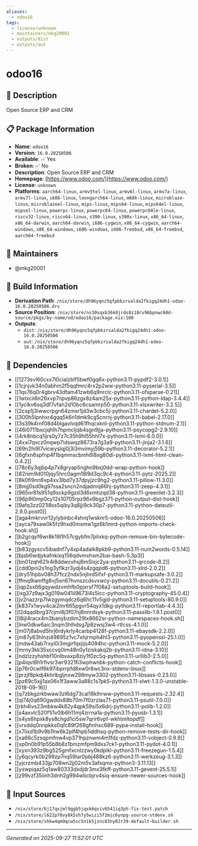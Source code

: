 ```yaml
---
aliases:
  - odoo16
tags:
  - license/unknown
  - maintainers/mkg20001
  - outputs/dist
  - outputs/out
---
```


# odoo16

## 📝 Description

Open Source ERP and CRM

## 📋 Package Information

- **Name**: `odoo16`
- **Version**: `16.0.20250506`
- **Available**: ✅ Yes
- **Broken**: ✅ No
- **Description**: Open Source ERP and CRM
- **Homepage**: [https://www.odoo.com/](https://www.odoo.com/)
- **License**: `unknown`
- **Platforms**: `aarch64-linux`, `armv5tel-linux`, `armv6l-linux`, `armv7a-linux`, `armv7l-linux`, `i686-linux`, `loongarch64-linux`, `m68k-linux`, `microblaze-linux`, `microblazeel-linux`, `mips-linux`, `mips64-linux`, `mips64el-linux`, `mipsel-linux`, `powerpc-linux`, `powerpc64-linux`, `powerpc64le-linux`, `riscv32-linux`, `riscv64-linux`, `s390-linux`, `s390x-linux`, `x86_64-linux`, `x86_64-darwin`, `aarch64-darwin`, `i686-cygwin`, `x86_64-cygwin`, `aarch64-windows`, `x86_64-windows`, `i686-windows`, `i686-freebsd`, `x86_64-freebsd`, `aarch64-freebsd`
## 👥 Maintainers

- @mkg20001


## 🔧 Build Information

- **Derivation Path**: `/nix/store/dh96yqnz5qfpbkzrsalda2fkigq24dh1-odoo-16.0.20250506.drv`
- **Source Position**: `/nix/store/ns30sqxb36k8jrds8z18rv96bpnwc60d-source/pkgs/by-name/od/odoo16/package.nix:100`
- **Outputs**:
  - `dist`:  `/nix/store/dh96yqnz5qfpbkzrsalda2fkigq24dh1-odoo-16.0.20250506`
  - `out`:  `/nix/store/dh96yqnz5qfpbkzrsalda2fkigq24dh1-odoo-16.0.20250506`

## 🔗 Dependencies

- [[1273svl60cxx7l0cialzblf5bwf0gq6x-python3.11-pypdf2-3.0.1]]
- [[1cjnjvk34n0abhm2f5qqfmrc4rx2p2ww-python3.11-pyserial-3.5]]
- [[1qs76q0r4gbrv43dfam41zwb6q9nrclc-python3.11-ofxparse-0.21]]
- [[1wlxcii6n26xvp7npvp86zgx8z4am25x-python3.11-python-ldap-3.4.4]]
- [[1yclkv6sq3df7vfah2d10bc6csamrp50-python3.11-xlsxwriter-3.2.5]]
- [[2csp1j3iwwcrpgn64zmsr1jd3w3cbc5j-python3.11-chardet-5.2.0]]
- [[300h5lpnhxr4gqq5k6n1dmk9cg5cnrnj-python3.11-babel-2.17.0]]
- [[3s39k4rnf08d4blgavlvqd61fhqcxknl-python3.11-python-stdnum-2.1]]
- [[46i0711bxcjqhlh7hpmcljqb4sgn9jja-python3.11-psycopg2-2.9.10]]
- [[4rk8nbcq1ijrs0y7z7c35h9hl55hhl7x-python3.11-lxml-6.0.0]]
- [[4xxi7qvcz0nqwp7idswqz8673ra7g3a9-python3.11-jinja2-3.1.6]]
- [[69n2hi9l7vicwyslqj0j3i3mvimyj59b-python3.11-decorator-5.2.1]]
- [[6gfxn6spfnp4f1bqmmscbmh6l8xg80di-python3.11-lxml-html-clean-0.4.2]]
- [[78c6y3qjbp4p7x8gryap5nghn9bxj0dd-wrap-python-hook]]
- [[82nim9d010jqy5hrc0agm18l9d3qc9c4-python3.11-pytz-2025.2]]
- [[8k0fi9nn6vp4xv3lbd7y37dpyjzc9hg2-python3.11-pillow-11.3.0]]
- [[8mjj0sd0kg97ssa2sncn2ndjadmq66hj-python3.11-zeep-4.3.1]]
- [[965nr81s951q9sckp9gzd3d6xmhzqd38-python3.11-greenlet-3.2.3]]
- [[96p9l0mp0cy12s10705rpz96x6bgz371-python-output-dist-hook]]
- [[9afq3zz021l8ss5qiby3q8jji9ck30p7-python3.11-python-dateutil-2.9.0.post0]]
- [[aga4mkrvvr12ylybinbc4shrq1wsknr5-odoo-16.0.20250506]]
- [[ayca79xaw0k5fz9hxd0msmw1gz6b1mrd-python-imports-check-hook.sh]]
- [[b2gcqyf6wr8k19l1h57cgybfm7plixkq-python-remove-bin-bytecode-hook]]
- [[b83zgyscv5ibadnf7y4xp4adalk8pkb9-python3.11-num2words-0.5.14]]
- [[bjsb6wdjykafnkixq156qdvmxhsm2bai-bash-5.3p3]]
- [[bn01zqh621r4i8ddwcvhsj6m5lxjc2ya-python3.11-qrcode-8.2]]
- [[cdd0pni2s1ng3yflkzr3ydj4s4zgqpd6-python3.11-xlrd-2.0.2]]
- [[dry51hpbv08h37fcz2ndx5njhrd5ifxf-python3.11-markupsafe-3.0.2]]
- [[ffmq9iamffg8vj5sn67hvnszcdsvxwcy-python3.11-docutils-0.21.2]]
- [[iqp2sx66gqywdzvmhfb0pjxrsf7f08a2-setuptools-build-hook]]
- [[ixg37z9ajx3g019w041ii9673l4s5icc-python3.11-cryptography-45.0.4]]
- [[jv2nazzrp7lwzgymqdcz6q6hc11v5gjd-python3.11-setuptools-80.9.0]]
- [[k837x1wyv4cai2mr665pgvr54qyx1dkg-python3.11-reportlab-4.4.3]]
- [[l2dqqdibrg37cjmi8j3f07nj6nnrdsyk-python3.11-passlib-1.9.1.post0]]
- [[l8ijl4racx4m3banybzdim29lx8662sr-python-namespaces-hook.sh]]
- [[lnw0dkw6aic3nqm3hlhdsg7p8zwsj3w4-rtlcss-4.1.0]]
- [[m07j8abvd5hrj6rdykrly4carbp4128f-python3.11-ebaysdk-2.2.0]]
- [[m87y63hlnzi49895z1vc7xhjrmph4hl3-python3.11-pyopenssl-25.1.0]]
- [[mdw43ab7rxyi0i3mgirfqxjijs4094hc-python3.11-mock-5.2.0]]
- [[mrny3kk35xccvq0im48n0y1ziskakq2b-python3.11-idna-3.10]]
- [[ndzlzzyhshbf10nlbvaxp8ziy1f0zc5q-python3.11-urllib3-2.5.0]]
- [[p4iqvl8h1rfivsr3wr9321fi3wphwnbk-python-catch-conflicts-hook]]
- [[p76r0cwlf6k97ibprrpfd8xw0r8wc3nx-stdenv-linux]]
- [[przjf8pkdj4khrlbgljnxw298myw3302-python3.11-libsass-0.23.0]]
- [[pz69c5xjj1ax06x1f3aww3a88c1s7pk5-python3.11-xlwt-1.3.0-unstable-2018-09-16]]
- [[q7zbkgzrkbwaw3zl6dg73cal18klhrww-python3.11-requests-2.32.4]]
- [[qi74j0q690gwddx88b70m7f0zrzlas71-python3.11-psutil-7.0.0]]
- [[rkh4ivs23mbkw4k82y4qpk59si5x6drj-python3.11-polib-1.2.0]]
- [[s4axvlc520f1i1v0lb6h11mj4zrrna1a-python3.11-pyusb-1.3.1]]
- [[s4ys6hpxk8ys8chgd1ci5sw7qrir6vpf-wkhtmltopdf]]
- [[vrxddq0nnpkks0qfc89f269gfmhsc689-pypa-install-hook]]
- [[x7lixd1b9v9b1hw6k2plf4hpb1iddhsq-python-remove-tests-dir-hook]]
- [[xa66c5zsqpmfnw4vp371hpznwm4m1fdz-python3.11-vobject-0.9.9]]
- [[xp0n0b91p55b8b8z1bmzmfpm9dxs7ck1-python3.11-pydot-4.0.1]]
- [[xyxn393z9bg525gmfxcnlzzwy0kdplkl-python3.11-freezegun-1.5.4]]
- [[y6qcyrk0b299zp7nq59lar0pbj488kz6-python3.11-werkzeug-3.1.3]]
- [[yjcrzmb433jp708wn2jj02m5v3afsqmx-python3-3.11.13]]
- [[yxwpiqaz5q1aw80333dxdjdr3mx3fkff-python3.11-gevent-25.5.1]]
- [[z99vzf35iinh3dnh2g994wbcbjrv4siq-ensure-newer-sources-hook]]

## 📁 Input Sources

- `/nix/store/6j17qxjml9ggb5jqxk6qviv6541iq3ph-fix-test.patch`
- `/nix/store/l622p70vy8k5sh7y5wizi5f2mic6ynpg-source-stdenv.sh`
- `/nix/store/shkw4qm9qcw5sc5n1k5jznc83ny02r39-default-builder.sh`

---
*Generated on 2025-09-27 11:52:01 UTC*
